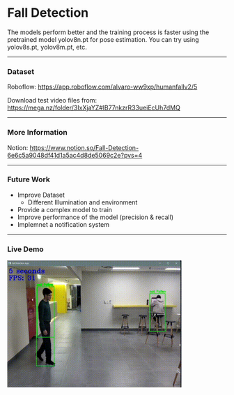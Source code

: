 # Fall Detection

The models perform better and the training process is faster using the pretrained model yolov8n.pt for pose estimation.
You can try using yolov8s.pt, yolov8m.pt, etc.


---

### Dataset
Roboflow: https://app.roboflow.com/alvaro-ww9xp/humanfallv2/5

Download test video files from: https://mega.nz/folder/3IxXjaYZ#lB77nkzrR33ueiEcUh7dMQ

---

### More Information
Notion: https://www.notion.so/Fall-Detection-6e6c5a9048df41d1a5ac4d8de5069c2e?pvs=4

---

### Future Work

* Improve Dataset
    * Different Illumination and environment   
* Provide a complex model to train 
* Improve performance of the model (precision & recall)
* Implemnet a notification system

---

### Live Demo

![Alt text](fall.gif)
